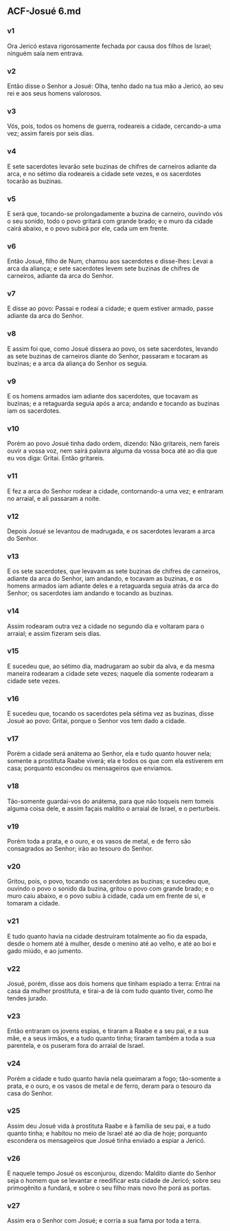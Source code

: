 ## ACF-Josué 6.md
### v1
 Ora Jericó estava rigorosamente fechada por causa dos filhos de Israel; ninguém saía nem entrava.
### v2
 Então disse o Senhor a Josué: Olha, tenho dado na tua mão a Jericó, ao seu rei e aos seus homens valorosos.
### v3
 Vós, pois, todos os homens de guerra, rodeareis a cidade, cercando-a uma vez; assim fareis por seis dias.
### v4
 E sete sacerdotes levarão sete buzinas de chifres de carneiros adiante da arca, e no sétimo dia rodeareis a cidade sete vezes, e os sacerdotes tocarão as buzinas.
### v5
 E será que, tocando-se prolongadamente a buzina de carneiro, ouvindo vós o seu sonido, todo o povo gritará com grande brado; e o muro da cidade cairá abaixo, e o povo subirá por ele, cada um em frente.
### v6
 Então Josué, filho de Num, chamou aos sacerdotes e disse-lhes: Levai a arca da aliança; e sete sacerdotes levem sete buzinas de chifres de carneiros, adiante da arca do Senhor.
### v7
 E disse ao povo: Passai e rodeai a cidade; e quem estiver armado, passe adiante da arca do Senhor.
### v8
 E assim foi que, como Josué dissera ao povo, os sete sacerdotes, levando as sete buzinas de carneiros diante do Senhor, passaram e tocaram as buzinas; e a arca da aliança do Senhor os seguia.
### v9
 E os homens armados iam adiante dos sacerdotes, que tocavam as buzinas; e a retaguarda seguia após a arca; andando e tocando as buzinas iam os sacerdotes.
### v10
 Porém ao povo Josué tinha dado ordem, dizendo: Não gritareis, nem fareis ouvir a vossa voz, nem sairá palavra alguma da vossa boca até ao dia que eu vos diga: Gritai. Então gritareis.
### v11
 E fez a arca do Senhor rodear a cidade, contornando-a uma vez; e entraram no arraial, e ali passaram a noite.
### v12
 Depois Josué se levantou de madrugada, e os sacerdotes levaram a arca do Senhor.
### v13
 E os sete sacerdotes, que levavam as sete buzinas de chifres de carneiros, adiante da arca do Senhor, iam andando, e tocavam as buzinas, e os homens armados iam adiante deles e a retaguarda seguia atrás da arca do Senhor; os sacerdotes iam andando e tocando as buzinas.
### v14
 Assim rodearam outra vez a cidade no segundo dia e voltaram para o arraial; e assim fizeram seis dias.
### v15
 E sucedeu que, ao sétimo dia, madrugaram ao subir da alva, e da mesma maneira rodearam a cidade sete vezes; naquele dia somente rodearam a cidade sete vezes.
### v16
 E sucedeu que, tocando os sacerdotes pela sétima vez as buzinas, disse Josué ao povo: Gritai, porque o Senhor vos tem dado a cidade.
### v17
 Porém a cidade será anátema ao Senhor, ela e tudo quanto houver nela; somente a prostituta Raabe viverá; ela e todos os que com ela estiverem em casa; porquanto escondeu os mensageiros que enviamos.
### v18
 Tão-somente guardai-vos do anátema, para que não toqueis nem tomeis alguma coisa dele, e assim façais maldito o arraial de Israel, e o perturbeis.
### v19
 Porém toda a prata, e o ouro, e os vasos de metal, e de ferro são consagrados ao Senhor; irão ao tesouro do Senhor.
### v20
 Gritou, pois, o povo, tocando os sacerdotes as buzinas; e sucedeu que, ouvindo o povo o sonido da buzina, gritou o povo com grande brado; e o muro caiu abaixo, e o povo subiu à cidade, cada um em frente de si, e tomaram a cidade.
### v21
 E tudo quanto havia na cidade destruíram totalmente ao fio da espada, desde o homem até à mulher, desde o menino até ao velho, e até ao boi e gado miúdo, e ao jumento.
### v22
 Josué, porém, disse aos dois homens que tinham espiado a terra: Entrai na casa da mulher prostituta, e tirai-a de lá com tudo quanto tiver, como lhe tendes jurado.
### v23
 Então entraram os jovens espias, e tiraram a Raabe e a seu pai, e a sua mãe, e a seus irmãos, e a tudo quanto tinha; tiraram também a toda a sua parentela, e os puseram fora do arraial de Israel.
### v24
 Porém a cidade e tudo quanto havia nela queimaram a fogo; tão-somente a prata, e o ouro, e os vasos de metal e de ferro, deram para o tesouro da casa do Senhor.
### v25
 Assim deu Josué vida à prostituta Raabe e à família de seu pai, e a tudo quanto tinha; e habitou no meio de Israel até ao dia de hoje; porquanto escondera os mensageiros que Josué tinha enviado a espiar a Jericó.
### v26
 E naquele tempo Josué os esconjurou, dizendo: Maldito diante do Senhor seja o homem que se levantar e reedificar esta cidade de Jericó; sobre seu primogênito a fundará, e sobre o seu filho mais novo lhe porá as portas.
### v27
 Assim era o Senhor com Josué; e corria a sua fama por toda a terra.
